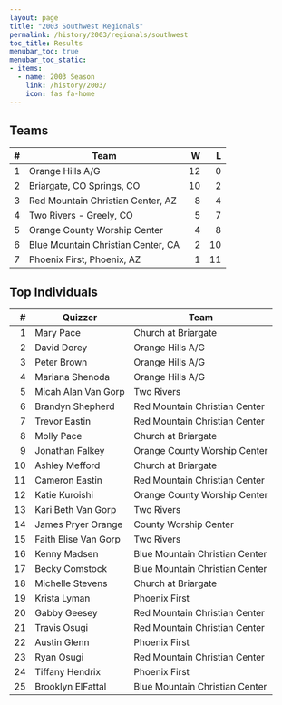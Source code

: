 ```yaml
---
layout: page
title: "2003 Southwest Regionals"
permalink: /history/2003/regionals/southwest
toc_title: Results
menubar_toc: true
menubar_toc_static:
- items:
  - name: 2003 Season
    link: /history/2003/
    icon: fas fa-home
---
```


## Teams

|    # | Team                               |    W |    L |
| ---: | ---------------------------------- | ---: | ---: |
|    1 | Orange Hills A/G                   |   12 |    0 |
|    2 | Briargate, CO Springs, CO          |   10 |    2 |
|    3 | Red Mountain Christian Center, AZ  |    8 |    4 |
|    4 | Two Rivers - Greely, CO            |    5 |    7 |
|    5 | Orange County Worship Center       |    4 |    8 |
|    6 | Blue Mountain Christian Center, CA |    2 |   10 |
|    7 | Phoenix First, Phoenix, AZ         |    1 |   11 |

## Top Individuals

|    # | Quizzer              | Team                           |
| ---: | -------------------- | ------------------------------ |
|    1 | Mary Pace            | Church at Briargate            |
|    2 | David Dorey          | Orange Hills A/G               |
|    3 | Peter Brown          | Orange Hills A/G               |
|    4 | Mariana Shenoda      | Orange Hills A/G               |
|    5 | Micah Alan Van Gorp  | Two Rivers                     |
|    6 | Brandyn Shepherd     | Red Mountain Christian Center  |
|    7 | Trevor Eastin        | Red Mountain Christian Center  |
|    8 | Molly Pace           | Church at Briargate            |
|    9 | Jonathan Falkey      | Orange County Worship Center   |
|   10 | Ashley Mefford       | Church at Briargate            |
|   11 | Cameron Eastin       | Red Mountain Christian Center  |
|   12 | Katie Kuroishi       | Orange County Worship Center   |
|   13 | Kari Beth Van Gorp   | Two Rivers                     |
|   14 | James Pryer Orange   | County Worship Center          |
|   15 | Faith Elise Van Gorp | Two Rivers                     |
|   16 | Kenny Madsen         | Blue Mountain Christian Center |
|   17 | Becky Comstock       | Blue Mountain Christian Center |
|   18 | Michelle Stevens     | Church at Briargate            |
|   19 | Krista Lyman         | Phoenix First                  |
|   20 | Gabby Geesey         | Red Mountain Christian Center  |
|   21 | Travis Osugi         | Red Mountain Christian Center  |
|   22 | Austin Glenn         | Phoenix First                  |
|   23 | Ryan Osugi           | Red Mountain Christian Center  |
|   24 | Tiffany Hendrix      | Phoenix First                  |
|   25 | Brooklyn ElFattal    | Blue Mountain Christian Center |

